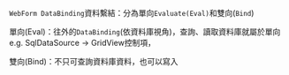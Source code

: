 `WebForm DataBinding`資料繫結：分為單向`Evaluate(Eval)`和雙向(`Bind`)


單向(Eval)：往外的`DataBinding`(依資料庫視角)，查詢、讀取資料庫就屬於單向
e.g. SqlDataSource -> GridView控制項，

雙向(Bind)：不只可查詢資料庫資料，也可以寫入

